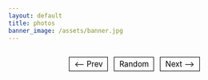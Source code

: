 ```yaml
---
layout: default
title: photos
banner_image: /assets/banner.jpg
---
```


<!-- 1) Emit the list of photo files from Jekyll -->
<script>
  const PHOTO_FILES = [
  {% assign imgs = site.static_files | where_exp: "f", "f.path contains '/assets/photos/'" %}
  {% for f in imgs %}
    { src: "{{ f.path }}", name: "{{ f.name | escape }}" }{% unless forloop.last %},{% endunless %}
  {% endfor %}
  ];
</script>

<!-- 2) Viewer + controls -->
<div id="photo-viewer" style="text-align:center">
  <div id="photo-title" style="margin-bottom:.4rem;font-weight:500;"></div>
  <a id="photo-link" href="#" target="_blank" rel="noopener">
    <img id="photo-img" src="" alt="" loading="lazy" decoding="async" style="max-width:66%;height:auto;">
  </a>
  <figcaption id="photo-caption" style="margin-top:.4rem;opacity:.75;"></figcaption>

  <div id="controls" style="margin-top:1rem;user-select:none;">
    <button id="prevBtn" aria-label="Previous">⟵ Prev</button>
    <button id="randBtn" aria-label="Random">Random</button>
    <button id="nextBtn" aria-label="Next">Next ⟶</button>
  </div>
</div>

<!-- 3) Tiny EXIF reader (client-side) -->
<script src="https://unpkg.com/exifr@7.1.3/dist/full.umd.js"></script>
<script>
(async function () {
  // helpers
  const fmt = d => d ? d.toLocaleDateString(undefined, {year:'numeric', month:'long', day:'numeric'}) : '';
  const byFilenameGuess = name => {
    // Try to guess a date from filename like 2024-05-17, 20240517, 24_05_17, etc.
    const s = name.toLowerCase();
    let m = s.match(/(20\d{2})[-_\.]?(0[1-9]|1[0-2])[-_\.]?([0-3]\d)/);
    if (m) return new Date(`${m[1]}-${m[2]}-${m[3]}T12:00:00`);
    return null;
  };

  // 1) Load EXIF for each photo, build list
  const items = [];
  for (const f of PHOTO_FILES) {
    try {
      const exif = await exifr.parse(f.src);
      const dt = exif?.DateTimeOriginal || exif?.CreateDate || exif?.ModifyDate;
      const date = dt ? new Date(dt) : byFilenameGuess(f.name);
      items.push({ src: f.src, name: f.name, date });
    } catch (e) {
      items.push({ src: f.src, name: f.name, date: byFilenameGuess(f.name) });
    }
  }

  // 2) Sort by date (oldest -> newest). Null dates go last, sorted by name.
  items.sort((a, b) => {
    if (a.date && b.date) return a.date - b.date;
    if (a.date) return -1;
    if (b.date) return 1;
    return a.name.localeCompare(b.name);
  });

  // 3) State via URL (?i=)
  const params = new URLSearchParams(location.search);
  let idx = Math.min(Math.max(parseInt(params.get('i') || '0', 10), 0), Math.max(items.length - 1, 0));

  // 4) Render
  const img = document.getElementById('photo-img');
  const link = document.getElementById('photo-link');
  const title = document.getElementById('photo-title');
  const cap = document.getElementById('photo-caption');

  function render() {
    if (!items.length) return;
    const it = items[idx];
    img.src = it.src;
    link.href = it.src;
    let dateText = it.date ? fmt(it.date) : '';
    cap.innerHTML = `
      <div class="photo-date">${dateText}</div>
      <div class="photo-name">${it.name}</div>
    `;
    const url = new URL(location.href);
    url.searchParams.set('i', idx);
    history.replaceState(null, '', url);
  }

  function next() { idx = (idx + 1) % items.length; render(); }
  function prev() { idx = (idx - 1 + items.length) % items.length; render(); }
  function rand() {
    if (items.length <= 1) return;
    let r;
    do { r = Math.floor(Math.random() * items.length); } while (r === idx);
    idx = r; render();
  }

  // 5) Wire up controls & keyboard
  document.getElementById('nextBtn').onclick = next;
  document.getElementById('prevBtn').onclick = prev;
  document.getElementById('randBtn').onclick = rand;
  document.addEventListener('keydown', (e) => {
    if (e.key === 'ArrowRight') next();
    if (e.key === 'ArrowLeft') prev();
    if (e.key.toLowerCase() === 'r') rand();
  });

  render();
})();
</script>

<!-- 4) Minimal button styling to match your vibe -->
<style>
  #controls button {
    font-family: inherit;
    font-size: 0.95rem;
    background: transparent;
    border: 1px solid #000;
    padding: 0.25rem 0.6rem;
    margin: 0 0.25rem;
    cursor: pointer;
  }
  #controls button:hover {
    font-style: italic;
    background: #f5f5f5;
  }
</style>